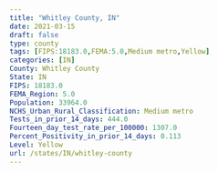 ```yaml
---
title: "Whitley County, IN"
date: 2021-03-15
draft: false
type: county
tags: [FIPS:18183.0,FEMA:5.0,Medium metro,Yellow]
categories: [IN]
County: Whitley County
State: IN
FIPS: 18183.0
FEMA_Region: 5.0
Population: 33964.0
NCHS_Urban_Rural_Classification: Medium metro
Tests_in_prior_14_days: 444.0
Fourteen_day_test_rate_per_100000: 1307.0
Percent_Positivity_in_prior_14_days: 0.113
Level: Yellow
url: /states/IN/whitley-county
---
```



